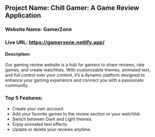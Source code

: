 ## Project Name: Chill Gamer: A Game Review Application
### Website Name: GamerZone 
### Live URL: https://gamerxone.netlify.app/
#### Description: 
Our gaming review website is a hub for gamers to share reviews, rate games, and create watchlists. With customizable themes, animated text, and full control over your content, it’s a dynamic platform designed to enhance your gaming experience and connect you with a passionate community.
### Top 5 Features: 
- Create your own account.
- Add your favorite games to the review section or your watchlist.
- Switch between Dark and Light themes.
- Enjoy animated text effects.
- Update or delete your reviews anytime.
